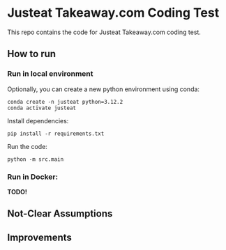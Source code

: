 # Justeat Takeaway.com Coding Test

This repo contains the code for Justeat Takeaway.com coding test.

## How to run

### Run in local environment
Optionally, you can create a new python environment using conda:
```
conda create -n justeat python=3.12.2
conda activate justeat
```

Install dependencies:
```
pip install -r requirements.txt
```

Run the code:
```
python -m src.main
```

### Run in Docker:

**TODO!**

## Not-Clear Assumptions

## Improvements